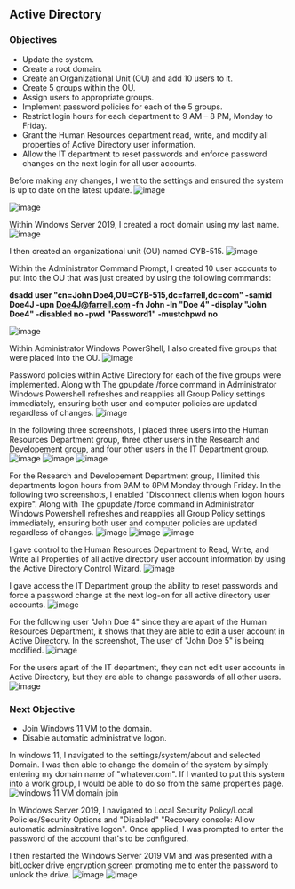  ## Active Directory
 ### Objectives
- Update the system.
- Create a root domain.
- Create an Organizational Unit (OU) and add 10 users to it.
- Create 5 groups within the OU.
- Assign users to appropriate groups.
- Implement password policies for each of the 5 groups.
- Restrict login hours for each department to 9 AM – 8 PM, Monday to Friday.
- Grant the Human Resources department read, write, and modify all properties of Active Directory user information.
- Allow the IT department to reset passwords and enforce password changes on the next login for all user accounts.

 
 Before making any changes, I went to the settings and ensured the system is up to date on the latest update. 
 ![image](https://github.com/user-attachments/assets/7a10b3ba-c9ad-4d7d-bd7b-1075db672c4f)

![image](https://github.com/user-attachments/assets/05daecfa-4835-4976-8c96-e4219f51656c)



 Within Windows Server 2019, I created a root domain using my last name.
![image](https://github.com/user-attachments/assets/e9d432f4-d663-469f-b62f-370ec9adf9f9)

I then created an organizational unit (OU) named CYB-515.
![image](https://github.com/user-attachments/assets/b76ab1f3-7449-4d05-9e24-4be228b245ae)

Within the Administrator Command Prompt, I created 10 user accounts to put into the OU that was just created by using the following commands:

**dsadd user "cn=John Doe4,OU=CYB-515,dc=farrell,dc=com" -samid Doe4J -upn Doe4J@farrell.com -fn John -ln "Doe 4" -display "John Doe4" -disabled no -pwd "Password1" -mustchpwd no**


![image](https://github.com/user-attachments/assets/f46579a7-62d5-4194-9c35-840f99ad7acb)

Within Administrator Windows PowerShell, I also created five groups that were placed into the OU.
![image](https://github.com/user-attachments/assets/31950335-ebca-45d1-a4c8-a7b60e0fb25e)

Password policies within Active Directory for each of the five groups were implemented. Along with The gpupdate /force command in Administrator Windows Powershell refreshes and reapplies all Group Policy settings immediately, ensuring both user and computer policies are updated regardless of changes.
![image](https://github.com/user-attachments/assets/9e70e506-db82-4b93-9062-3969a2a8db0f)


In the following three screenshots, I placed three users into the Human Resources Department group, three other users in the Research and Developement group, and four other users in the IT Department group.
![image](https://github.com/user-attachments/assets/0fb00a0d-ff13-4ce6-906f-8bc6c0ccddc4)
![image](https://github.com/user-attachments/assets/c9bb1337-2715-477f-a9f2-14b891421ac8)
![image](https://github.com/user-attachments/assets/1cd31579-669d-4226-af6c-cbf81c120177)



For the Research and Developement Department group, I limited this departments logon hours from 9AM to 8PM Monday through Friday.
In the following two screenshots, I enabled "Disconnect clients when logon hours expire". 
Along with The gpupdate /force command in Administrator Windows Powershell refreshes and reapplies all Group Policy settings immediately, ensuring both user and computer policies are updated regardless of changes.
![image](https://github.com/user-attachments/assets/c9e84a09-da17-4a5c-a663-45549da4ca4a)
![image](https://github.com/user-attachments/assets/0f51ae8c-c8a2-4985-807e-f1498aef1f1c)
![image](https://github.com/user-attachments/assets/f115310b-e7b4-4e55-a6bf-fe899f1dbce5)


I gave control to the Human Resources Department to Read, Write, and Write all Properties of all active directory user account information by using the Active Directory Control Wizard.
![image](https://github.com/user-attachments/assets/63e39bc3-a22c-4c73-9b96-10af28d796c6)


I gave access the IT Department group the ability to reset passwords and force a password change at the next log-on for all active directory user accounts.
![image](https://github.com/user-attachments/assets/4301c708-be0e-44b0-991d-6a9634e1d2ea)



For the following user "John Doe 4" since they are apart of the Human Resources Department, it shows that they are able to edit a user account in Active Directory. In the screenshot, The user of "John Doe 5" is being modified.
![image](https://github.com/user-attachments/assets/c2573c9e-eadf-43a6-a226-262e8ba2cd1a)


For the users apart of the IT department, they can not edit user accounts in Active Directory, but they are able to change passwords of all other users.
![image](https://github.com/user-attachments/assets/666577d5-712b-4ddd-a5c9-29fcd5f0c6e9)



### Next Objective
- Join Windows 11 VM to the domain.
- Disable automatic administrative logon.

In windows 11, I navigated to the settings/system/about and selected Domain. I was then able to change the domain of the system by simply entering my domain name of "whatever.com". If I wanted to put this system into a work group, I would be able to do so from the same properties page.
![windows 11 VM domain join](https://github.com/user-attachments/assets/709508d2-c95c-4fbd-863e-b9d8701f92b4)

In Windows Server 2019, I navigated to Local Security Policy/Local Policies/Security Options and "Disabled" "Recovery console: Allow automatic adminsitrative logon". Once applied, I was prompted to enter the password of
the account that's to be configured.

I then restarted the Windows Server 2019 VM and was presented with a bitLocker drive encryption screen prompting me to enter the password to unlock the drive.
![image](https://github.com/user-attachments/assets/6d8675cd-28db-4188-8d67-a678c181e14b)
![image](https://github.com/user-attachments/assets/a8e85505-360d-44d7-aa15-9cd9c56e9679)

